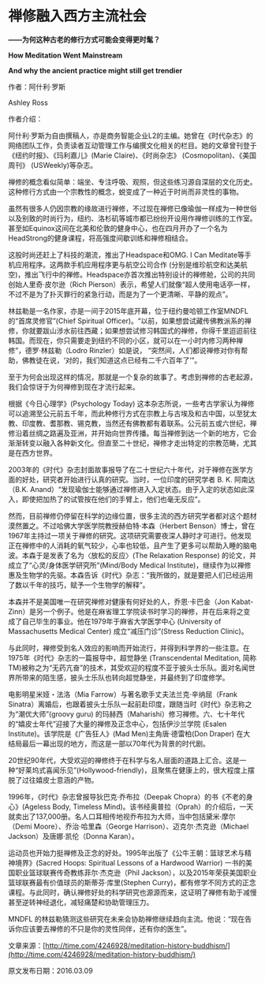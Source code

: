 # 禅修融入西方主流社会

**——为何这种古老的修行方式可能会变得更时髦？**

**How Meditation Went Mainstream**

**And why the ancient practice might still get trendier**

作者：阿什利·罗斯

Ashley Ross

作者介绍：

阿什利·罗斯为自由撰稿人，亦是商务智能企业L2的主编。她曾在《时代杂志》的网络团队工作，负责读者互动管理工作与编撰文化相关的栏目。她的文章曾刊登于《纽约时报》、《玛利嘉儿》\(Marie Claire\)、《时尚杂志》 \(Cosmopolitan\)、《美国周刊》 \(USWeekly\)等杂志。

禅修的概念看似简单：端坐、专注呼吸、观照，但这些练习源自深层的文化历史。这种修行方式由一个宗教性的概念，蜕变成了一种近于时尚而非灵性的事物。

虽然有很多人仍因宗教的缘故进行禅修，不过现在禅修已像瑜伽一样成为一种世俗以及别致的时尚行为，纽约、洛杉矶等城市都已纷纷开设用作禅修训练的工作室。甚至如Equinox这间在北美和伦敦的健身中心，也在四月开办了一个名为HeadStrong的健身课程，将高强度间歇训练和禅修相结合。

这股时尚还赶上了科技的潮流，推出了Headspace和OMG. I Can Meditate等手机应用程序。这两款手机应用程序更与航空公司合作 \(分别是维珍航空和达美航空\)，推出飞行中的禅修。Headspace亦首次推出特别设计的禅修舱，公司的共同创始人里奇·皮尔逊（Rich Pierson）表示，希望人们就像“超人使用电话亭一样，不过不是为了扑灭罪行的紧急行动，而是为了一个更清晰、平静的观点”。

林兹勒是一名作家，亦是一间于2015年底开幕，位于纽约曼哈顿工作室MNDFL的“首席灵修官”\(Chief Spiritual Officer\)。“以前，如果想尝试藏传佛教派系的禅修，你就要跋山涉水前往西藏；如果想尝试修习韩国式的禅修，你得千里迢迢前往韩国。而现在，你只需要走到纽约不同的小区，就可以在一小时内修习两种禅修”，德罗·林兹勒（Lodro Rinzler）如是说， “突然间，人们都说禅修对你有帮助，佛教徒在说，‘对的，我们知道这点已经有二千六百年了’”。

至于为何会出现这样的情况，那就是一个复杂的故事了。考虑到禅修的古老起源，我们会惊讶于为何禅修到现在才流行起来。

根据《今日心理学》\(Psychology Today\) 这本杂志所说，一些考古学家认为禅修可以追溯至公元前五千年，而此种修行方式在宗教上与古埃及和古中国，以至犹太教、印度教、耆那教、锡克教，当然还有佛教都有着联系。公元前五或六世纪，禅修沿着丝绸之路遍及亚洲，并开始向世界传播。每当禅修到达一个新的地方，它会渐渐转变以融入各种新文化。但直至二十世纪，禅修才走出特定的宗教范畴，尤其是在西方世界。

2003年的《时代》杂志封面故事报导了在二十世纪六十年代，对于禅修在医学方面的好处，研究者开始进行认真的研究。当时，一位印度的研究学者 B. K. 阿南达（B.K. Anand）“发现瑜伽士能够通过禅修进入入定状态。由于入定的状态如此深入，即使把加热了的试管按在他们的手臂上，他们也毫无反应”。

然而，目前禅修仍停留在科学的边缘位置，很多主流的西方研究学者都对这个题材漠然置之。不过哈佛大学医学院教授赫伯特·本森（Herbert Benson）博士，曾在1967年主持过一项关于禅修的研究。这项研究需要夜深人静时才可进行。他发现正在禅修中的人消耗的氧气较少，心率也较低，且产生了更多可以帮助入睡的脑电波。本森于是发表了名为〈放松的反应〉\(The Relaxation Response\) 的论文，并成立了“心灵/身体医学研究所”\(Mind/Body Medical Institute\)，继续作为以禅修惠及生物学的先驱。本森告诉《时代》杂志：“我所做的，就是要把人们已经运用了数以千年的技巧，赋予一个生物学的解释”。

本森并不是美国唯一在研究禅修对健康有何好处的人，乔恩·卡巴金（Jon Kabat-Zinn）是另一个例子。他是在麻省理工学院读书时学习的禅修，并在后来将之变成了自己毕生的事业。他在1979年于麻省大学医学中心 \(University of Massachusetts Medical Center\) 成立“减压门诊”\(Stress Reduction Clinic\)。

与此同时，禅修受到名人效应的影响而开始流行，并得到科学界的一些注意。在1975年《时代》杂志的一篇报导中，超觉静坐 \(Transcendental Meditation, 简称TM\)被称之为“无药亢奋”的技术，其受欢迎的程度不亚于披头士乐队。面对名闻世界所带来的陌生感，披头士乐队也转向超觉静坐，并最终到了印度修学。

电影明星米娅・法洛（Mia Farrow）与著名歌手丈夫法兰克·辛纳屈（Frank Sinatra）离婚后，也跟着披头士乐队一起前赴印度，跟随当时《时代》杂志称之为“潮优大师”\(groovy guru\) 的玛赫西（Maharishi）修习禅修。六、七十年代的“嬉皮士年代”迎接了大量的禅修及正念中心，包括伊沙兰学院 \(Esalen Institute\)。该学院是《广告狂人》\(Mad Men\)主角唐·德雷柏\(Don Draper\) 在大结局最后一幕出现的地方，而这是一部以70年代为背景的时代剧。

20世纪90年代，大受欢迎的禅修终于在科学与名人层面的道路上汇合。这是一种“好莱坞式喜闻乐见”\(Hollywood-friendly\)，且聚焦在健康上的，很大程度上摆脱了过往嬉皮士意涵的产物。

1996年，《时代》杂志曾报导狄巴克·乔布拉（Deepak Chopra）的书《不老的身心》\(Ageless Body, Timeless Mind\)。该书经奥普拉（Oprah）的介绍后，一天就卖出了137,000册。名人口耳相传地视乔布拉为大师，当中包括黛米·摩尔（Demi Moore）、乔治·哈里森（George Harrison）、迈克尔·杰克逊（Michael Jackson）及唐娜·凯伦（Donna Karan）。

运动员也开始力挺禅修及正念的好处。1995年出版了《公牛王朝：篮球艺术与精神境界》\(Sacred Hoops: Spiritual Lessons of a Hardwood Warrior\) 一书的美国职业篮球联赛传奇教练菲尔·杰克逊（Phil Jackson），以及2015年荣获美国职业篮球联赛最有价值球员的斯蒂芬·库里\(Stephen Curry\)，都有修学不同方式的正念课程。与此同时，确认禅修好处的科学研究也源源而来，这证明了禅修有助于减慢甚至逆转神经退化，减轻痛楚和协助管理压力。

MNDFL 的林兹勒猜测这些研究在未来会协助禅修继续趋向主流。他说：“现在告诉你应该要去禅修的不只是你的灵性同伴，还有你的医生”。

文章来源：[http://time.com/4246928/meditation-history-buddhism/](http://time.com/4246928/meditation-history-buddhism/)

原文发布日期：2016.03.09

